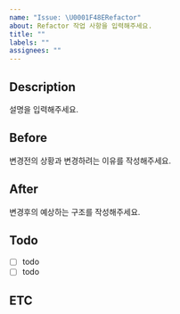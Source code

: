 ```yaml
---
name: "Issue: \U0001F48ERefactor"
about: Refactor 작업 사항을 입력해주세요.
title: ""
labels: ""
assignees: ""
---
```


## Description

설명을 입력해주세요.

## Before

변경전의 상황과 변경하려는 이유를 작성해주세요.

## After

변경후의 예상하는 구조를 작성해주세요.

## Todo

- [ ] todo
- [ ] todo

## ETC

